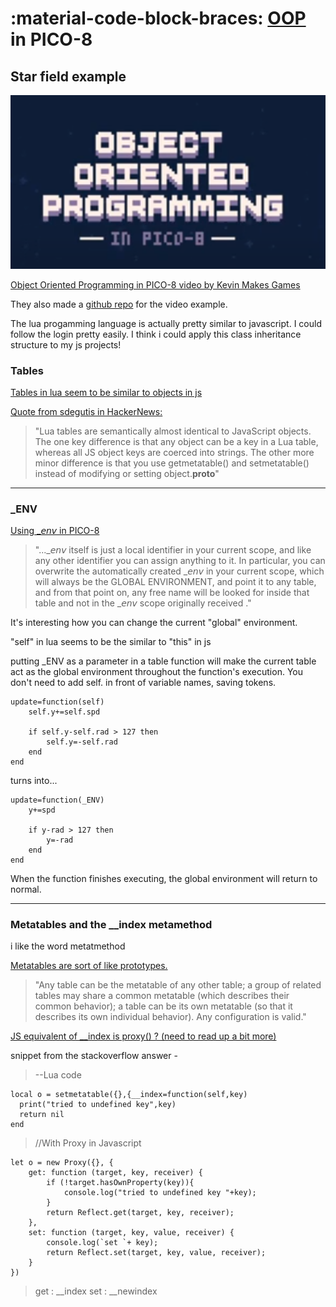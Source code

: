 :material-code-block-braces: [OOP](../../webdevNotes/oop.md) in PICO-8
========================

## Star field example

![Object Oriented Programming in PICO-8 video screenshot](../../../media/oop-pico8.png)


[Object Oriented Programming in PICO-8 video by Kevin Makes Games](https://www.youtube.com/watch?v=X9qKODb-wXg&list=PLOnz_5SBywID2Gp5pqUr1_pvWI9ajOi7z)

They also made a [github repo](https://github.com/kevinthompson/object-oriented-pico-8) for the video example.

The lua progamming language is actually pretty similar to javascript. I could follow the login pretty easily. I think i could apply this class inheritance structure to my js projects!

### Tables

[Tables in lua seem to be similar to objects in js](https://www.lua.org/pil/2.5.html)

[Quote from sdegutis in HackerNews:](https://news.ycombinator.com/item?id=17970138)

> "Lua tables are semantically almost identical to JavaScript objects. The one key difference is that any object can be a key in a Lua table, whereas all JS object keys are coerced into strings. The other more minor difference is that you use getmetatable() and setmetatable() instead of modifying or setting object.__proto__"

---

### _ENV

[Using _𝘦𝘯𝘷 in PICO-8](https://www.lexaloffle.com/bbs/?tid=49047)

> "..._𝘦𝘯𝘷 itself is just a local identifier in your current scope, and like any other identifier you can assign anything to it. In particular, you can overwrite the automatically created _𝘦𝘯𝘷 in your current scope, which will always be the GLOBAL ENVIRONMENT, and point it to any table, and from that point on, any free name will be looked for inside that table and not in the _𝘦𝘯𝘷 scope originally received ."

It's interesting how you can change the current "global" environment.

"self" in lua seems to be the similar to "this" in js

putting _ENV as a parameter in a table function will make the current table act as the global environment throughout the function's execution. You don't need to add self. in front of variable names, saving tokens.

```
update=function(self)
    self.y+=self.spd
    
    if self.y-self.rad > 127 then
        self.y=-self.rad
    end
end
```
turns into...

```
update=function(_ENV)
    y+=spd
    
    if y-rad > 127 then
        y=-rad
    end
end
```

When the function finishes executing, the global environment will return to normal.

---

### Metatables and the __index metamethod

i like the word metatmethod

[Metatables are sort of like prototypes.](https://www.lua.org/pil/13.html)

> "Any table can be the metatable of any other table; a group of related tables may share a common metatable (which describes their common behavior); a table can be its own metatable (so that it describes its own individual behavior). Any configuration is valid."

[JS equivalent of __index is proxy() ? (need to read up a bit more)](https://stackoverflow.com/questions/1642167/do-javascript-prototypes-have-something-equivalent-to-luas-index-newindex)

snippet from the stackoverflow answer - 

> --Lua code
```
local o = setmetatable({},{__index=function(self,key)
  print("tried to undefined key",key)
  return nil
end
```
> //With Proxy in Javascript
```
let o = new Proxy({}, {
    get: function (target, key, receiver) {
        if (!target.hasOwnProperty(key)){
            console.log("tried to undefined key "+key);
        }
        return Reflect.get(target, key, receiver);
    },
    set: function (target, key, value, receiver) {
        console.log(`set `+ key);
        return Reflect.set(target, key, value, receiver);
    }
})
```
> get : __index
> set : __newindex





